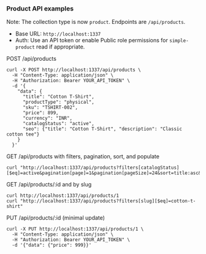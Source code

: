 ### Product API examples

Note: The collection type is now `product`. Endpoints are `/api/products`.

- Base URL: `http://localhost:1337`
- Auth: Use an API token or enable Public role permissions for `simple-product` read if appropriate.

POST /api/products

```
curl -X POST http://localhost:1337/api/products \
  -H "Content-Type: application/json" \
  -H "Authorization: Bearer YOUR_API_TOKEN" \
  -d '{
    "data": {
      "title": "Cotton T-Shirt",
      "productType": "physical",
      "sku": "TSHIRT-002",
      "price": 899,
      "currency": "INR",
      "catalogStatus": "active",
      "seo": {"title": "Cotton T-Shirt", "description": "Classic cotton tee"}
    }
  }'
```

GET /api/products with filters, pagination, sort, and populate

```
curl "http://localhost:1337/api/products?filters[catalogStatus][$eq]=active&pagination[page]=1&pagination[pageSize]=24&sort=title:asc&populate=images,thumbnail"
```

GET /api/products/:id and by slug

```
curl http://localhost:1337/api/products/1
curl "http://localhost:1337/api/products?filters[slug][$eq]=cotton-t-shirt"
```

PUT /api/products/:id (minimal update)

```
curl -X PUT http://localhost:1337/api/products/1 \
  -H "Content-Type: application/json" \
  -H "Authorization: Bearer YOUR_API_TOKEN" \
  -d '{"data": {"price": 999}}'
```


